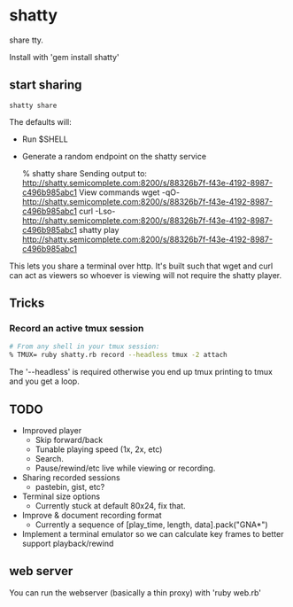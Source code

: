 # shatty

share tty.

Install with 'gem install shatty'

## start sharing

```
shatty share
```

The defaults will:

* Run $SHELL
* Generate a random endpoint on the shatty service

    % shatty share 
    Sending output to: http://shatty.semicomplete.com:8200/s/88326b7f-f43e-4192-8987-c496b985abc1
    View commands
      wget -qO- http://shatty.semicomplete.com:8200/s/88326b7f-f43e-4192-8987-c496b985abc1
      curl -Lso- http://shatty.semicomplete.com:8200/s/88326b7f-f43e-4192-8987-c496b985abc1
      shatty play http://shatty.semicomplete.com:8200/s/88326b7f-f43e-4192-8987-c496b985abc1

This lets you share a terminal over http. It's built such that wget and curl
can act as viewers so whoever is viewing will not require the shatty player.

## Tricks

### Record an active tmux session

```bash
# From any shell in your tmux session:
% TMUX= ruby shatty.rb record --headless tmux -2 attach
```

The '--headless' is required otherwise you end up tmux printing to tmux and you get a loop.

## TODO

* Improved player
  * Skip forward/back
  * Tunable playing speed (1x, 2x, etc)
  * Search.
  * Pause/rewind/etc live while viewing or recording.
* Sharing recorded sessions
  * pastebin, gist, etc?
* Terminal size options
  * Currently stuck at default 80x24, fix that.
* Improve & document recording format
  * Currently a sequence of [play_time, length, data].pack("GNA*")
* Implement a terminal emulator so we can calculate key frames to better support playback/rewind

## web server

You can run the webserver (basically a thin proxy) with 'ruby web.rb'
